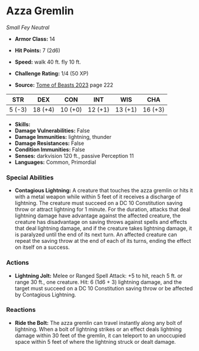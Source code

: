 # Azza Gremlin

*Small* *Fey* *Neutral*

- **Armor Class:** 14
- **Hit Points:** 7 (2d6)
- **Speed:** walk 40 ft. fly 10 ft.

- **Challenge Rating:** 1/4 (50 XP)
- **Source:** [Tome of Beasts 2023](https://koboldpress.com/kpstore/product/tome-of-beasts-1-2023-edition/) page 222

| STR | DEX | CON | INT | WIS | CHA |
| --- | --- | --- | --- | --- | --- |
| 5 (-3) | 18 (+4) | 10 (+0) | 12 (+1) | 13 (+1) | 16 (+3) |

- **Skills:** 
- **Damage Vulnerabilities:** False
- **Damage Immunities:** lightning, thunder
- **Damage Resistances:** False
- **Condition Immunities:** False
- **Senses:** darkvision 120 ft., passive Perception 11
- **Languages:** Common, Primordial

### Special Abilities

- **Contagious Lightning:** A creature that touches the azza gremlin or hits it with a metal weapon while within 5 feet of it receives a discharge of lightning. The creature must succeed on a DC 10 Constitution saving throw or attract lightning for 1 minute. For the duration, attacks that deal lightning damage have advantage against the affected creature, the creature has disadvantage on saving throws against spells and effects that deal lightning damage, and if the creature takes lightning damage, it is paralyzed until the end of its next turn. An affected creature can repeat the saving throw at the end of each of its turns, ending the effect on itself on a success.

### Actions

- **Lightning Jolt:** Melee or Ranged Spell Attack: +5 to hit, reach 5 ft. or range 30 ft., one creature. Hit: 6 (1d6 + 3) lightning damage, and the target must succeed on a DC 10 Constitution saving throw or be affected by Contagious Lightning.

### Reactions

- **Ride the Bolt:** The azza gremlin can travel instantly along any bolt of lightning. When a bolt of lightning strikes or an effect deals lightning damage within 30 feet of the gremlin, it can teleport to an unoccupied space within 5 feet of where the lightning struck or dealt damage.
